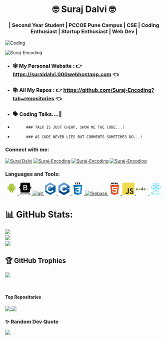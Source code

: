 <h1 align="center">🤓 Suraj Dalvi 🤓</h1>
<h3 align="center">| Second Year Student | PCCOE Pune Campus |  CSE | Coding Enthusiast | Startup Enthusiast | Web Dev |
</h3>

<img align="center" alt="Coding" width="300" src="https://c.tenor.com/_DOBjnGspYAAAAAM/code-coding.gif">

<p align="left"> <img src="https://komarev.com/ghpvc/?username=Suraj-Encoding&label=Profile%20views&color=0e75b6&style=flat" alt="Suraj-Encoding" /> </p>

- ### 🕸️ My Personal Website :  👉  **https://surajdalvi.000webhostapp.com** 👈

- ### 📚 All My Repos : 👉 https://github.com/Suraj-Encoding?tab=repositories 👈

- ### 🗣️ Coding Talks....💐

-           ### TALK IS JUST CHEAP, SHOW ME THE CODE...!
-           ### AS CODE NEVER LIES BUT COMMENTS SOMETIMES DO...! 



<h3 align="left">Connect with me:</h3>
<p align="left">
<a href="https://www.linkedin.com/in/suraj-dalvi-929644247/" target="blank"><img align="center" src="https://raw.githubusercontent.com/rahuldkjain/github-profile-readme-generator/master/src/images/icons/Social/linked-in-alt.svg" alt="Suraj Dalvi" height="30" width="40" /></a>
<a href="https://twitter.com/dalvisuraj116" target="blank"><img align="center" src="https://raw.githubusercontent.com/rahuldkjain/github-profile-readme-generator/master/src/images/icons/Social/twitter.svg" alt="Suraj-Encoding" height="30" width="40" /></a>
<a href="https://www.instagram.com/accounts/login/" target="blank"><img align="center" src="https://raw.githubusercontent.com/rahuldkjain/github-profile-readme-generator/master/src/images/icons/Social/instagram.svg" alt="Suraj-Encoding" height="30" width="40" /></a>
<a href="https://github.com/Suraj-Encoding" target="blank"><img align="center" src="https://raw.githubusercontent.com/rahuldkjain/github-profile-readme-generator/master/src/images/icons/Social/github.svg" alt="Suraj-Encoding" height="30" width="40" /></a>
</p>


<h3 align="left">Languages and Tools:</h3>
<p align="left"> 
<a href="https://developer.android.com" target="_blank" rel="noreferrer"> <img src="https://raw.githubusercontent.com/devicons/devicon/master/icons/android/android-original-wordmark.svg" alt="android" width="40" height="40"/> </a> 
<a href="https://getbootstrap.com" target="_blank" rel="noreferrer"> <img src="https://raw.githubusercontent.com/devicons/devicon/master/icons/bootstrap/bootstrap-plain-wordmark.svg" alt="bootstrap" width="40" height="40"/> </a>
<a href="https://git-scm.com/" target="_blank" rel="noreferrer"> <img src="https://www.vectorlogo.zone/logos/git-scm/git-scm-icon.svg" alt="git" width="40" height="40"/> </a> 
<a href="https://www.cprogramming.com/" target="_blank" rel="noreferrer"> <img src="https://raw.githubusercontent.com/devicons/devicon/master/icons/c/c-original.svg" alt="c" width="40" height="40"/> </a>
<a href="https://www.w3schools.com/cpp/" target="_blank" rel="noreferrer"> <img src="https://raw.githubusercontent.com/devicons/devicon/master/icons/cplusplus/cplusplus-original.svg" alt="cplusplus" width="40" height="40"/> </a> 
<a href="https://www.w3schools.com/css/" target="_blank" rel="noreferrer"> <img src="https://raw.githubusercontent.com/devicons/devicon/master/icons/css3/css3-original-wordmark.svg" alt="css3" width="40" height="40"/> </a>
<a href="https://firebase.google.com/" target="_blank" rel="noreferrer"> <img src="https://www.vectorlogo.zone/logos/firebase/firebase-icon.svg" alt="firebase" width="40" height="40"/> </a> 
<a href="https://www.w3.org/html/" target="_blank" rel="noreferrer"> <img src="https://raw.githubusercontent.com/devicons/devicon/master/icons/html5/html5-original-wordmark.svg" alt="html5" width="40" height="40"/> </a>
<a href="https://developer.mozilla.org/en-US/docs/Web/JavaScript" target="_blank" rel="noreferrer"> <img src="https://raw.githubusercontent.com/devicons/devicon/master/icons/javascript/javascript-original.svg" alt="javascript" width="40" height="40"/> </a> 
<a href="https://nodejs.org" target="_blank" rel="noreferrer"> <img src="https://raw.githubusercontent.com/devicons/devicon/master/icons/nodejs/nodejs-original-wordmark.svg" alt="nodejs" width="40" height="40"/> </a> 
<a href="https://reactjs.org/" target="_blank" rel="noreferrer"> <img src="https://raw.githubusercontent.com/devicons/devicon/master/icons/react/react-original-wordmark.svg" alt="react" width="40" height="40"/> </a> 
</p>


# 📊 GitHub Stats:
![](https://github-readme-stats.vercel.app/api?username=Suraj-Encoding&theme=midnight-purple&hide_border=false&include_all_commits=true&count_private=true)<br/>
![](https://github-readme-streak-stats.herokuapp.com/?user=Suraj-Encoding&theme=midnight-purple&hide_border=false)<br/>
![](https://github-readme-stats.vercel.app/api/top-langs/?username=Suraj-Encoding&theme=midnight-purple&hide_border=false&include_all_commits=true&count_private=true&layout=compact)

## 🏆 GitHub Trophies
![](https://github-profile-trophy.vercel.app/?username=Suraj-Encoding&theme=radical&no-frame=false&no-bg=false&margin-w=4)

<a href="http://www.github.com/Suraj-Encoding"><img src="https://activity-graph.herokuapp.com/graph?username=Suraj-Encoding&bg_color=1c1917&color=ffffff&line=0891b2&point=ffffff&area_color=1c1917&area=true&hide_border=true&custom_title=GitHub%20Commits%20Graph" alt="" /></a>


#### Top Repositories

<a href="https://github.com/Suraj-Encoding/Suraj-Personal-Website">
  <img align="center" src="https://github-readme-stats.vercel.app/api/pin/?username=Suraj-Encoding&repo=Suraj-Personal-Website&theme=buefy" />
</a>
<a href="https://github.com/Suraj-Encoding/LRDC-Website">
  <img align="center" src="https://github-readme-stats.vercel.app/api/pin/?username=Suraj-Encoding&repo=LRDC-Website&theme=buefy" />
</a>

### ✨ Random Dev Quote
![](https://quotes-github-readme.vercel.app/api?type=horizontal&theme=radical)


